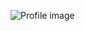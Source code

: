 ![Profile image](https://avatars1.githubusercontent.com/u/49203805?s=400&u=d1920ed3957be403d360aa22d2dea12e03d7f539&v=4)
